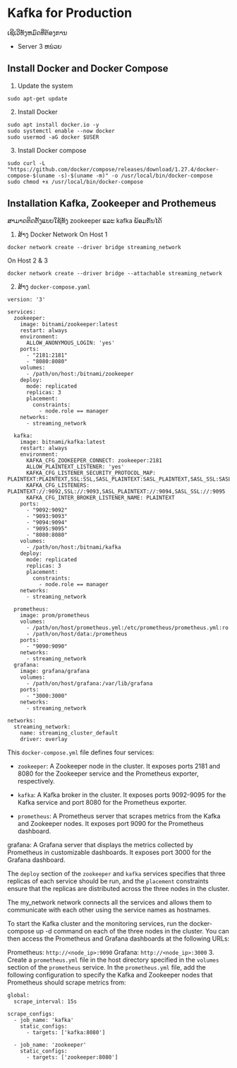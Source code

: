 # Kafka for Production
ເຊີເວີທັງຫມົດທີ່ຕ້ອງການ
- Server 3 ຫນ່ວຍ
## Install Docker and Docker Compose
1. Update the system
```
sudo apt-get update
```

2. Install Docker
``` 
sudo apt install docker.io -y
sudo systemctl enable --now docker
sudo usermod -aG docker $USER
```
3. Install Docker compose
```
sudo curl -L "https://github.com/docker/compose/releases/download/1.27.4/docker-compose-$(uname -s)-$(uname -m)" -o /usr/local/bin/docker-compose
sudo chmod +x /usr/local/bin/docker-compose
```

## Installation Kafka, Zookeeper and Prothemeus
ສາມາດຕິດຕັ້ງແບບໃຊ້ທັງ zookeeper ແລະ kafka ພ້ອມກັນໄດ້
1. ສ້າງ Docker Network
On Host 1
```
docker network create --driver bridge streaming_network
```
On Host 2 & 3
```
docker network create --driver bridge --attachable streaming_network
```
2. ສ້າງ `docker-compose.yaml`
```
version: '3'

services:
  zookeeper:
    image: bitnami/zookeeper:latest
    restart: always
    environment:
      ALLOW_ANONYMOUS_LOGIN: 'yes'
    ports:
      - "2181:2181"
      - "8080:8080"
    volumes:
      - /path/on/host:/bitnami/zookeeper
    deploy:
      mode: replicated
      replicas: 3
      placement:
        constraints:
          - node.role == manager
    networks:
      - streaming_network

  kafka:
    image: bitnami/kafka:latest
    restart: always
    environment:
      KAFKA_CFG_ZOOKEEPER_CONNECT: zookeeper:2181
      ALLOW_PLAINTEXT_LISTENER: 'yes'
      KAFKA_CFG_LISTENER_SECURITY_PROTOCOL_MAP: PLAINTEXT:PLAINTEXT,SSL:SSL,SASL_PLAINTEXT:SASL_PLAINTEXT,SASL_SSL:SASL_SSL
      KAFKA_CFG_LISTENERS: PLAINTEXT://:9092,SSL://:9093,SASL_PLAINTEXT://:9094,SASL_SSL://:9095
      KAFKA_CFG_INTER_BROKER_LISTENER_NAME: PLAINTEXT
    ports:
      - "9092:9092"
      - "9093:9093"
      - "9094:9094"
      - "9095:9095"
      - "8080:8080"
    volumes:
      - /path/on/host:/bitnami/kafka
    deploy:
      mode: replicated
      replicas: 3
      placement:
        constraints:
          - node.role == manager
    networks:
      - streaming_network

  prometheus:
    image: prom/prometheus
    volumes:
      - /path/on/host/prometheus.yml:/etc/prometheus/prometheus.yml:ro
      - /path/on/host/data:/prometheus
    ports:
      - "9090:9090"
    networks:
      - streaming_network
  grafana:
    image: grafana/grafana
    volumes:
      - /path/on/host/grafana:/var/lib/grafana
    ports:
      - "3000:3000"
    networks:
      - streaming_network

networks:
  streaming_network:
    name: streaming_cluster_default
    driver: overlay
```
This `docker-compose.yml` file defines four services:

- `zookeeper`: A Zookeeper node in the cluster. It exposes ports 2181 and 8080 for the Zookeeper service and the Prometheus exporter, respectively.

- `kafka`: A Kafka broker in the cluster. It exposes ports 9092-9095 for the Kafka service and port 8080 for the Prometheus exporter.

- `prometheus`: A Prometheus server that scrapes metrics from the Kafka and Zookeeper nodes. It exposes port 9090 for the Prometheus dashboard.

grafana: A Grafana server that displays the metrics collected by Prometheus in customizable dashboards. It exposes port 3000 for the Grafana dashboard.

The `deploy` section of the `zookeeper` and `kafka` services specifies that three replicas of each service should be run, and the `placement` constraints ensure that the replicas are distributed across the three nodes in the cluster.

The my_network network connects all the services and allows them to communicate with each other using the service names as hostnames.

To start the Kafka cluster and the monitoring services, run the docker-compose up -d command on each of the three nodes in the cluster. You can then access the Prometheus and Grafana dashboards at the following URLs:

Prometheus: `http://<node_ip>:9090`
Grafana: `http://<node_ip>:3000`
3. Create a `prometheus.yml` file in the host directory specified in the `volumes` section of the `prometheus` service. In the `prometheus.yml` file, add the following configuration to specify the Kafka and Zookeeper nodes that Prometheus should scrape metrics from:
```
global:
  scrape_interval: 15s

scrape_configs:
  - job_name: 'kafka'
    static_configs:
      - targets: ['kafka:8080']

  - job_name: 'zookeeper'
    static_configs:
      - targets: ['zookeeper:8080']

```